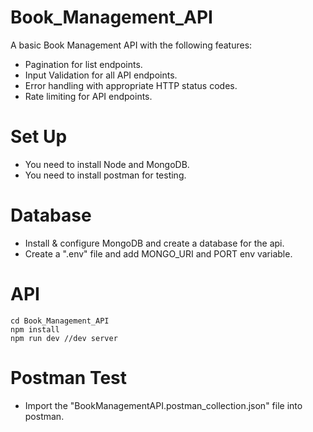 # Book_Management_API
  A basic Book Management API with the following features:
   - Pagination for list endpoints.
   - Input Validation for all API endpoints.
   - Error handling with appropriate HTTP status codes.
   - Rate limiting for API endpoints.

# Set Up
  - You need to install Node and MongoDB.
  - You need to install postman for testing.
  
# Database 
  - Install & configure MongoDB and create a database for the api.
  - Create a ".env" file and add MONGO_URI and PORT env variable.

# API
```
cd Book_Management_API
npm install 
npm run dev //dev server
```
# Postman Test
 - Import the "BookManagementAPI.postman_collection.json" file into postman.
